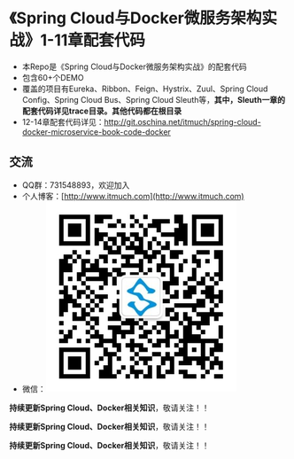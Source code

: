 # 《Spring Cloud与Docker微服务架构实战》1-11章配套代码

* 本Repo是《Spring Cloud与Docker微服务架构实战》的配套代码
* 包含60+个DEMO
* 覆盖的项目有Eureka、Ribbon、Feign、Hystrix、Zuul、Spring Cloud Config、Spring Cloud Bus、Spring Cloud Sleuth等，**其中，Sleuth一章的配套代码详见trace目录。其他代码都在根目录**
* 12-14章配套代码详见：<http://git.oschina.net/itmuch/spring-cloud-docker-microservice-book-code-docker>



## 交流

* QQ群：731548893，欢迎加入
* 个人博客：[http://www.itmuch.com](http://www.itmuch.com)
* 微信：![](wx.jpg)

**持续更新Spring Cloud、Docker相关知识**，敬请关注！！

**持续更新Spring Cloud、Docker相关知识**，敬请关注！！

**持续更新Spring Cloud、Docker相关知识**，敬请关注！！

